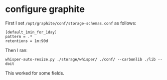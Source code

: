# configure graphite

First I set `/opt/graphite/conf/storage-schemas.conf` as follows:

```
[default_1min_for_1day]
pattern = .*
retentions = 1m:90d
```

Then I ran:

```
whisper-auto-resize.py ./storage/whisper/ ./conf/ --carbonlib ./lib --doit
```

This worked for some fields.